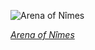 
![Arena of Nîmes](https://upload.wikimedia.org/wikipedia/commons/thumb/7/7c/Arenes_de_Nimes_Alt_1.jpg/900px-Arenes_de_Nimes_Alt_1.jpg)

*[Arena of Nîmes](https://wikipedia.org/wiki/File:Arenes_de_Nimes_Alt_1.jpg)*
